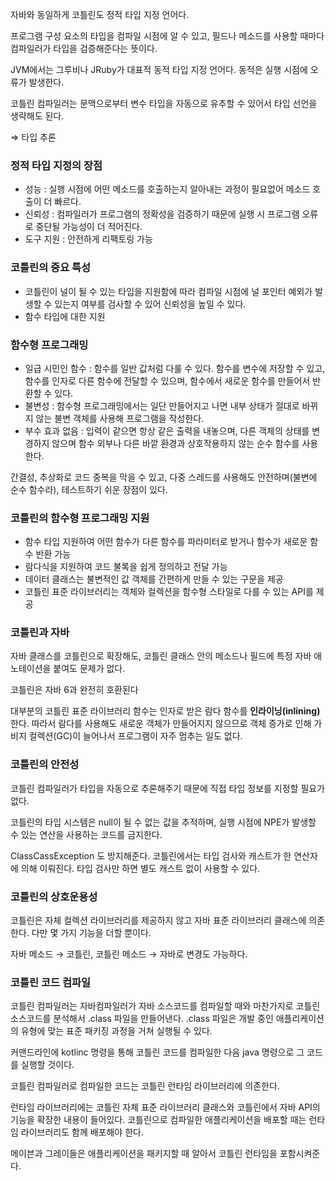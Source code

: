 자바와 동일하게 코틀린도 정적 타입 지정 언어다.

프로그램 구성 요소의 타입을 컴파일 시점에 알 수 있고, 필드나 메소드를 사용할 때마다 컴파일러가 타입을 검증해준다는 뜻이다.

JVM에서는 그루비나 JRuby가 대표적 동적 타입 지정 언어다. 동적은 실행 시점에 오류가 발생한다.

코틀린 컴파일러는 문맥으로부터 변수 타입을 자동으로 유추할 수 있어서 타입 선언을 생략해도 된다.

⇒ 타입 추론

### 정적 타입 지정의 장점

- 성능 : 실행 시점에 어떤 메소드를 호출하는지 알아내는 과정이 필요없어 메소드 호출이 더 빠르다.
- 신뢰성 : 컴파일러가 프로그램의 정확성을 검증하기 때문에 실행 시 프로그램 오류로 중단될 가능성이 더 적어진다.
- 도구 지원 : 안전하게 리팩토링 가능

### 코틀린의 중요 특성

- 코틀린이 널이 될 수 있는 타입을 지원함에 따라 컴파일 시점에 널 포인터 예외가 발생할 수 있는지 여부를 검사할 수 있어 신뢰성을 높일 수 있다.
- 함수 타입에 대한 지원

### 함수형 프로그래밍

- 일급 시민인 함수 : 함수를 일반 값처럼 다룰 수 있다. 함수를 변수에 저장할 수 있고, 함수를 인자로 다른 함수에 전달할 수 있으며, 함수에서 새로운 함수를 만들어서 반환할 수 있다.
- 불변성 : 함수형 프로그래밍에서는 일단 만들어지고 나면 내부 상태가 절대로 바뀌지 않는 불변 객체를 사용해 프로그램을 작성한다.
- 부수 효과 없음 : 입력이 같으면 항상 같은 출력을 내놓으며, 다른 객체의 상태를 변경하지 않으며 함수 외부나 다른 바깥 환경과 상호작용하지 않는 순수 함수를 사용한다.

간결성, 추상화로 코드 중복을 막을 수 있고, 다중 스레드를 사용해도 안전하며(불변에 순수 함수라), 테스트하기 쉬운 장점이 있다.

### 코틀린의 함수형 프로그래밍 지원

- 함수 타입 지원하여 어떤 함수가 다른 함수를 파라미터로 받거나 함수가 새로운 함수 반환 가능
- 람다식을 지원하여 코드 불록을 쉽게 정의하고 전달 가능
- 데이터 클래스는 불변적인 값 객체를 간편하게 만들 수 있는 구문을 제공
- 코틀린 표준 라이브러리는 객체와 컬렉션을 함수형 스타일로 다를 수 있는 API를 제공

### 코틀린과 자바

자바 클래스를 코틀린으로 확장해도, 코틀린 클래스 안의 메소드나 필드에 특정 자바 애노테이션을 붙여도 문제가 없다.

코틀린은 자바 6과 완전히 호환된다

대부분의 코틀린 표준 라이브러리 함수는 인자로 받은 람다 함수를 **인라이닝(inlining)** 한다. 따라서 람다를 사용해도 새로운 객체가 만들어지지 않으므로 객체 증가로 인해 가비지 컬렉션(GC)이 늘어나서 프로그램이 자주 멈추는 일도 없다.

### 코틀린의 안전성

코틀린 컴파일러가 타입을 자동으로 추론해주기 때문에 직접 타입 정보를 지정할 필요가 없다.

코틀린의 타입 시스템은 null이 될 수 없는 값을 추적하며, 실행 시점에 NPE가 발생할 수 있는 연산을 사용하는 코드를 금지한다.

ClassCassException 도 방지해준다. 코틀린에서는 타입 검사와 캐스트가 한 연산자에 의해 이뤄진다. 타입 검사만 하면 별도 캐스트 없이 사용할 수 있다.

### 코틀린의 상호운용성

코틀린은 자체 컬렉션 라이브러리를 제공하지 않고 자바 표준 라이브러리 클래스에 의존한다. 다만 몇 가지 기능을 더할 뿐이다.

자바 메소드 → 코틀린, 코틀린 메소드 → 자바로 변경도 가능하다.

### 코틀린 코드 컴파일

코틀린 컴파일러는 자바컴파일러가 자바 소스코드를 컴파일할 때와 마찬가지로 코틀린 소스코드를 분석해서 .class 파일을 만들어낸다. .class 파일은 개발 중인 애플리케이션의 유형에 맞는 표준 패키징 과정을 거쳐 실행될 수 있다.

커맨드라인에 kotlinc 명령을 통해 코틀린 코드를 컴파일한 다음 java 명령으로 그 코드를 실행할 것이다.

코틀린 컴파일러로 컴파일한 코드는 코틀린 런타임 라이브러리에 의존한다.

런타임 라이브러리에는 코틀린 자체 표준 라이브러리 클래스와 코틀린에서 자바 API의 기능을 확장한 내용이 들어있다. 코틀린으로 컴파일한 애플리케이션을 배포할 때는 런타임 라이브러리도 함께 배포해야 한다.

메이븐과 그레이들은 애플리케이션을 패키지할 때 알아서 코틀린 런타임을 포함시켜준다.
